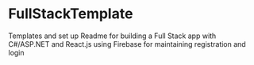 # FullStackTemplate
Templates and set up Readme for building a Full Stack app with C#/ASP.NET and React.js using Firebase for maintaining registration and login
